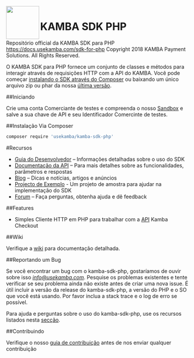 <img src="https://www.usekamba.com/images/icons/Image_uploaded_from_iOS.png" style="max-width:100%;height: 90px;width: 90px;" align="left"/>

# KAMBA SDK PHP

Repositório official da KAMBA SDK para PHP https://docs.usekamba.com/sdk-for-php
Copyright 2018 KAMBA Payment Solutions. All Rights Reserved.

O KAMBA SDK para PHP fornece um conjunto de classes e métodos para interagir através de requisições HTTP com a API do KAMBA. Você pode começar [instalando o SDK através do Composer](https://docs.usekamba.com/sdk-for-php#composer) ou baixando um único arquivo zip ou phar da nossa [última versão](https://github.com/UseKamba/kamba-sdk-php/releases).

##Iniciando

Crie uma conta Comerciante de testes e compreenda o nosso [Sandbox](https://sandbox.usekamba.com) e salve a sua chave de API e seu Identificador Comercinte de testes.

##Instalação
Via Composer
```sh
composer require 'usekamba/kamba-sdk-php'
```

#Recursos

* [Guia do Desenvolvedor](https://github.com/UseKamba/kamba-sdk-php/wiki) – Informações  detalhadas sobre o uso do SDK
* [Documentação da API](https://docs.usekamba.com/) – Para mais detalhes sobre as funcionalidades, parâmetros e respostas
* [Blog](https://medium.com/@usekamba) – Dicas e notícias, artigos e anúncios
* [Projecto de Exemplo]() - Um projeto de amostra para ajudar na implementação do SDK
* [Forum](https://web.facebook.com/profile.php?id=1610007159310233&ref=br_rs) – Faça perguntas, obtenha ajuda e dê feedback

##Features

* Simples Cliente HTTP em PHP para trabalhar com a [API](https://docs.usekamba.com/) Kamba Checkout

##Wiki

Verifique a [wiki](https://github.com/UseKamba/kamba-sdk-php/wiki) para documentação detalhada.

##Reportando um Bug

Se você encontrar um bug com o kamba-sdk-php, gostaríamos de ouvir sobre isso *info@usekamba.com*. Pesquise os problemas existentes e tente verificar se seu problema ainda não existe antes de criar uma nova issue. É útil incluir a versão da release do kamba-sdk-php, a versão do PHP e o SO que você está usando. Por favor inclua a stack trace e o log de erro se possível.

Para ajuda e perguntas sobre o uso do kamba-sdk-php, use os recursos listados nesta [secção](https://github.com/UseKamba/kamba-sdk-php#recursos).

##Contribuindo

Verifique o nosso [guia de contribuição](https://github.com/UseKamba/kamba-sdk-php/CONTRIBUTING.md) antes de nos enviar qualquer contribuição